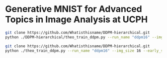 # Generative MNIST for Advanced Topics in Image Analysis at UCPH


```bash
git clone https://github.com/Whatisthisname/DDPM-hierarchical.git
python ./DDPM-hierarchical/theo_train_ddpm.py --run_name "ddpm16" --img_size 16 --early_stop 500 --timesteps 25  --small_epochs 10 --ckpt
```

```bash
git clone https://github.com/Whatisthisname/DDPM-hierarchical.git
python ./theo_train_ddpm.py --run_name "ddpm16" --img_size 16 --early_stop 500 --timesteps 25  --small_epochs 10 --ckpt
```